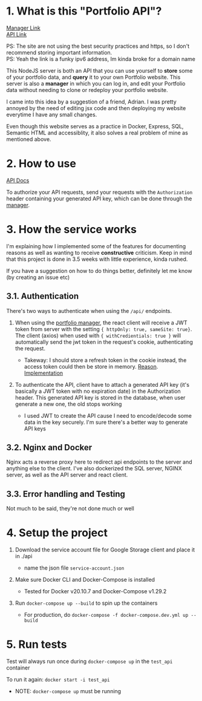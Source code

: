 # 1. What is this "Portfolio API"?

[Manager Link](http://[2605:fd00:4:1001:f816:3eff:fe10:f249]/)  
[API Link](http://[2605:fd00:4:1001:f816:3eff:fe10:f249]/api)    
  
PS: The site are not using the best security practices and https, so I don't recommend storing important information.  
PS: Yeah the link is a funky ipv6 address, Im kinda broke for a domain name
  
    
This NodeJS server is both an API that you can use yourself to **store** some of your portfolio data, and **query** it to your own Portfolio website. This server is also a **manager** in which you can log in, and edit your Portfolio data without needing to clone or redeploy your portfolio website. 

I came into this idea by a suggestion of a friend, Adrian. I was pretty annoyed by the need of editing jsx code and then deploying my website everytime I have any small changes.

Even though this website serves as a practice in Docker, Express, SQL, Semantic HTML and accessiblity, it also solves a real problem of mine as mentioned above.

# 2. How to use 

[API Docs](http://[2605:fd00:4:1001:f816:3eff:fe10:f249]/api-docs/)

To authorize your API requests, send your requests with the `Authorization` header containing your generated API key, which can be done through the [manager](http://[2605:fd00:4:1001:f816:3eff:fe10:f249]).

# 3. How the service works

I'm explaining how I implemented some of the features for documenting reasons as well as wanting to receive **constructive** criticism. Keep in mind that this project is done in 3.5 weeks with little experience, kinda rushed.

If you have a suggestion on how to do things better, definitely let me know (by creating an issue etc)

## 3.1. Authentication

There's two ways to authenticate when using the `/api/` endpoints.

1. When using the [portfolio manager](http://[2605:fd00:4:1001:f816:3eff:fe10:f249]/), the react client will receive a JWT token from server with the setting `{ httpOnly: true, sameSite: true}`. The client (axios) when used with `{ withCredientials: true }` will automatically send the jwt token in the request's cookie, authenticating the request. 
   - Takeway: I should store a refresh token in the cookie instead, the access token could then be store in memory. [Reason](https://stackoverflow.com/a/36280559). [Implementation](https://hasura.io/blog/best-practices-of-using-jwt-with-graphql/)

2. To authenticate the API, client have to attach a generated API key (it's basically a JWT token with no expiration date) in the Authorization header. This generated API key is stored in the database, when user generate a new one, the old stops working
   - I used JWT to create the API cause I need to encode/decode some data in the key securely. I'm sure there's a better way to generate API keys

## 3.2. Nginx and Docker
Nginx acts a reverse proxy here to redirect api endpoints to the server and anything else to the client. I've also dockerized the SQL server, NGINX server, as well as the API server and react client. 

## 3.3. Error handling and Testing
Not much to be said, they're not done much or well

# 4. Setup the project

1. Download the service account file for Google Storage client and place it in ./api
   - name the json file `service-account.json`

2. Make sure Docker CLI and Docker-Compose is installed
   - Tested for Docker v20.10.7 and Docker-Compose v1.29.2

3. Run `docker-compose up --build` to spin up the containers
   - For production, do `docker-compose -f docker-compose.dev.yml up --build`


# 5. Run tests
Test will always run once during `docker-compose up` in the `test_api` container

To run it again:
`docker start -i test_api`
 - NOTE: `docker-compose up` must be running